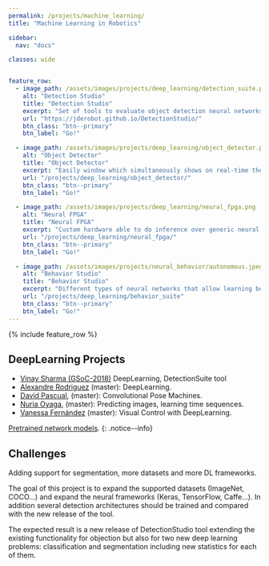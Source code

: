 ```yaml
---
permalink: /projects/machine_learning/
title: "Machine Learning in Robotics"

sidebar:
  nav: "docs"

classes: wide


feature_row:
  - image_path: /assets/images/projects/deep_learning/detection_suite.png
    alt: "Detection Studio"
    title: "Detection Studio"
    excerpt: "Set of tools to evaluate object detection neural networks models over the common object detection datasets."
    url: "https://jderobot.github.io/DetectionStudio/"
    btn_class: "btn--primary"
    btn_label: "Go!"

  - image_path: /assets/images/projects/deep_learning/object_detector.png
    alt: "Object Detector"
    title: "Object Detector"
    excerpt: "Easily window which simultaneously shows on real-time the image captured from a webcam or video ..."
    url: "/projects/deep_learning/object_detector/"
    btn_class: "btn--primary"
    btn_label: "Go!"

  - image_path: /assets/images/projects/deep_learning/neural_fpga.png
    alt: "Neural FPGA"
    title: "Neural FPGA"
    excerpt: "Custom hardware able to do inference over generic neural networks using only open source tools."
    url: "/projects/deep_learning/neural_fpga/"
    btn_class: "btn--primary"
    btn_label: "Go!"

  - image_path: /assets/images/projects/neural_behavior/autonomous.jpeg
    alt: "Behavior Studio"
    title: "Behavior Studio"
    excerpt: "Different types of neural networks that allow learning behavior "
    url: "/projects/deep_learning/behavior_suite"
    btn_class: "btn--primary"
    btn_label: "Go!"
---
```





{% include feature_row %}





## DeepLearning Projects

- [Vinay Sharma (GSoC-2018)](https://jderobot.org/Club-VinaySharma) DeepLearning, DetectionSuite tool
- [Alexandre Rodriguez](https://jderobot.org/Arodriguez-tfm) (master): DeepLearning.
- [David Pascual](https://jderobot.org/Dpascual-tfm), (master): Convolutional Pose Machines.
- [Nuria Oyaga](https://jderobot.org/Noyaga-tfm), (master): Predicting images, learning time sequences.
- [Vanessa Fernández](https://jderobot.org/Vmartinezf-tfm) (master): Visual Control with DeepLearning.

[Pretrained network models](http://wiki.jderobot.org/store/deeplearning-networks/).
{: .notice--info}

## Challenges

Adding support for segmentation, more datasets and more DL frameworks.

The goal of this project is to expand the supported datasets (ImageNet, COCO...) and expand the neural frameworks (Keras, TensorFlow, Caffe...). In addition several detection architectures should be trained and compared with the new release of the tool.

The expected result is a new release of DetectionStudio tool extending the existing functionality for objection but also for two new deep learning problems: classification and segmentation including new statistics for each of them.